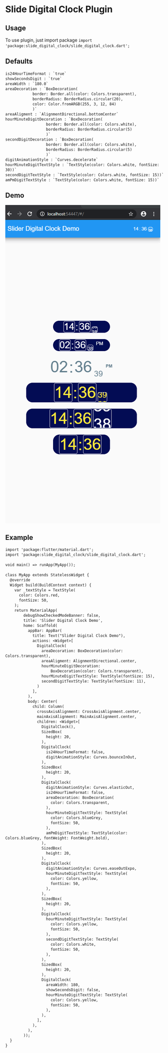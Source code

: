 # Slide Digital Clock Plugin


## Usage
To use plugin, just import package `import 'package:slide_digital_clock/slide_digital_clock.dart';`

## Defaults

    is24HourTimeFormat : `true`
    showSecondsDigit : `true`
    areaWidth : `180.0`
    areaDecoration : `BoxDecoration(
                border: Border.all(color: Colors.transparent),
                borderRadius: BorderRadius.circular(20),
                color: Color.fromARGB(255, 3, 12, 84)
                )`
    areaAligment : `AlignmentDirectional.bottomCenter`
    hourMinuteDigitDecoration : `BoxDecoration(
                      border: Border.all(color: Colors.white),
                      borderRadius: BorderRadius.circular(5)
                      )`
    secondDigitDecoration : `BoxDecoration(
                      border: Border.all(color: Colors.white),
                      borderRadius: BorderRadius.circular(5)
                      )`
    digitAnimationStyle : `Curves.decelerate`
    hourMinuteDigitTextStyle : `TextStyle(color: Colors.white, fontSize: 30))`
    secondDigitTextStyle : `TextStyle(color: Colors.white, fontSize: 15))`
    amPmDigitTextStyle : `TextStyle(color: Colors.white, fontSize: 15))`

## Demo
![Demo: ](demo.gif)

## Example 

```
import 'package:flutter/material.dart';
import 'package:slide_digital_clock/slide_digital_clock.dart';

void main() => runApp(MyApp());

class MyApp extends StatelessWidget {
  @override
  Widget build(BuildContext context) {
    var _textStyle = TextStyle(
      color: Colors.red,
      fontSize: 50,
    );
    return MaterialApp(
        debugShowCheckedModeBanner: false,
        title: 'Slider Digital Clock Demo',
        home: Scaffold(
          appBar: AppBar(
            title: Text("Slider Digital Clock Demo"),
            actions: <Widget>[
              DigitalClock(
                areaDecoration: BoxDecoration(color: Colors.transparent),
                areaAligment: AlignmentDirectional.center,
                hourMinuteDigitDecoration:
                    BoxDecoration(color: Colors.transparent),
                hourMinuteDigitTextStyle: TextStyle(fontSize: 15),
                secondDigitTextStyle: TextStyle(fontSize: 11),
              )
            ],
          ),
          body: Center(
            child: Column(
              crossAxisAlignment: CrossAxisAlignment.center,
              mainAxisAlignment: MainAxisAlignment.center,
              children: <Widget>[
                DigitalClock(),
                SizedBox(
                  height: 20,
                ),
                DigitalClock(
                  is24HourTimeFormat: false,
                  digitAnimationStyle: Curves.bounceInOut,
                ),
                SizedBox(
                  height: 20,
                ),
                DigitalClock(
                  digitAnimationStyle: Curves.elasticOut,
                  is24HourTimeFormat: false,
                  areaDecoration: BoxDecoration(
                    color: Colors.transparent,
                  ),
                  hourMinuteDigitTextStyle: TextStyle(
                    color: Colors.blueGrey,
                    fontSize: 50,
                  ),
                  amPmDigitTextStyle: TextStyle(color: Colors.blueGrey, fontWeight: FontWeight.bold),              
                ),
                SizedBox(
                  height: 20,
                ),
                DigitalClock(
                  digitAnimationStyle: Curves.easeOutExpo,
                  hourMinuteDigitTextStyle: TextStyle(
                    color: Colors.yellow,
                    fontSize: 50,
                  ),
                ),
                SizedBox(
                  height: 20,
                ),
                DigitalClock(
                  hourMinuteDigitTextStyle: TextStyle(
                    color: Colors.yellow,
                    fontSize: 50,
                  ),
                  secondDigitTextStyle: TextStyle(
                    color: Colors.white,
                    fontSize: 50,
                  ),
                ),
                SizedBox(
                  height: 20,
                ),
                DigitalClock(
                  areaWidth: 180,
                  showSecondsDigit: false,
                  hourMinuteDigitTextStyle: TextStyle(
                    color: Colors.yellow,
                    fontSize: 50,
                  ),
                ),
              ],
            ),
          ),
        ));
  }
}

```